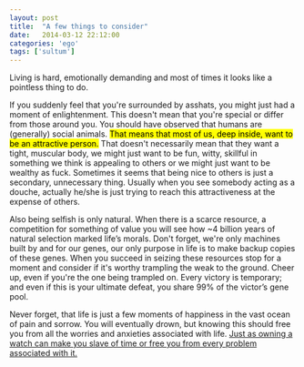 ```yaml
---
layout: post
title:  "A few things to consider"
date:   2014-03-12 22:12:00
categories: 'ego'
tags: ['sultum']
---
```


Living is hard, emotionally demanding and most of times it looks like a pointless thing to do.

If you suddenly feel that you're surrounded by asshats, you might just had a moment of enlightenment. This doesn't mean that you're special or differ from those around you. You should have observed that humans are (generally) social animals. <mark>That means that most of us, deep inside, want to be an attractive person.</mark> That doesn't necessarily mean that they want a tight, muscular body, we might just want to be fun, witty, skillful in something we think is appealing to others or we might just want to be wealthy as fuck. Sometimes it seems that being nice to others is just a secondary, unnecessary thing. Usually when you see somebody acting as a douche, actually he/she is just trying to reach this attractiveness at the expense of others.

Also being selfish is only natural. When there is a scarce resource, a competition for something of  value you will see how ~4 billion years of natural selection marked life’s morals. Don't forget, we're only machines built by and for our genes, our only purpose in life is to make backup copies of these genes. When you succeed in seizing these resources stop for a moment and consider if it's worthy trampling the weak to the ground.
Cheer up, even if you're the one being trampled on. Every victory is temporary; and even if this is your ultimate defeat, you share 99% of the victor’s gene pool.

Never forget, that life is just a few moments of happiness in the vast ocean of pain and sorrow. You will eventually drown, but knowing this should free you from all the worries and anxieties associated with life. <a href="http://pastebin.com/JY3naHBg">Just as owning a watch can make you slave of time or free you from every problem associated with it.</a>
